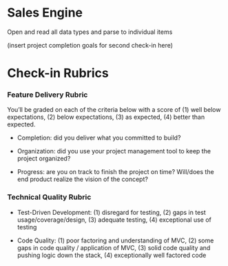 # Sales Engine

Open and read all data types and parse to individual items

(insert project completion goals for second check-in here)

# Check-in Rubrics

### Feature Delivery Rubric

You’ll be graded on each of the criteria below with a score of (1) well below expectations, (2) below expectations, (3) as expected, (4) better than expected.

* Completion: did you deliver what you committed to build?

* Organization: did you use your project management tool to keep the project organized?

* Progress: are you on track to finish the project on time? Will/does the end product realize the vision of the concept?

### Technical Quality Rubric

* Test-Driven Development: (1) disregard for testing, (2) gaps in test usage/coverage/design, (3) adequate testing, (4) exceptional use of testing

* Code Quality: (1) poor factoring and understanding of MVC, (2) some gaps in code quality / application of MVC, (3) solid code quality and pushing logic down the stack, (4) exceptionally well factored code

